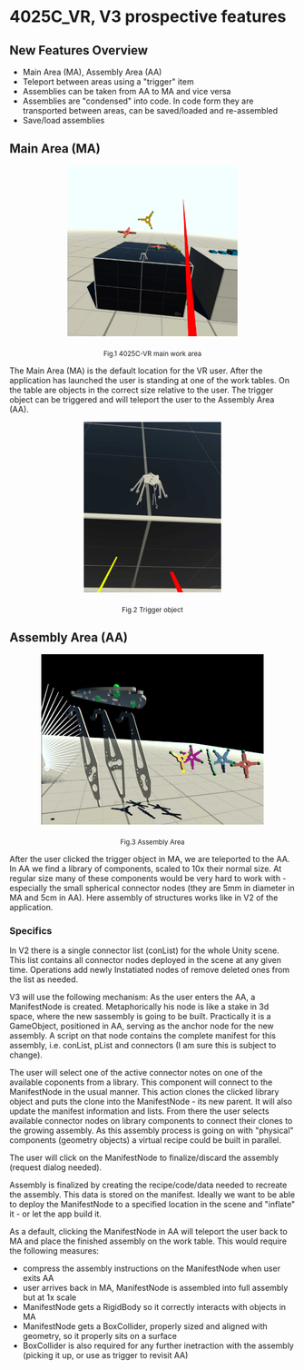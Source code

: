 # 4025C_VR, V3 prospective features
 
## New Features Overview

- Main Area (MA), Assembly Area (AA)
- Teleport between areas using a "trigger" item
- Assemblies can be taken from AA to MA and vice versa
- Assemblies are "condensed" into code. In code form they are transported between areas, can be saved/loaded and re-assembled
- Save/load assemblies

## Main Area (MA)

<p align="center">
  <img src="images/4025-VR-V3-MA0.jpg" height="300">
</p>
<p align = "center">
  <sub>Fig.1 4025C-VR main work area</sub>
</p>

The Main Area (MA) is the default location for the VR user. After the application has launched the user is standing at one of the work tables. On the table are objects in the correct size relative to the user. The trigger object can be triggered and will teleport the user to the Assembly Area (AA).  

<p align="center">
  <img src="images/4025-VR-V3-TriggerObject.jpg" height="300">
</p>
<p align = "center">
  <sub>Fig.2 Trigger object</sub>
</p>

## Assembly Area (AA)

<p align="center">
  <img src="images/4025C-VR-V3-AssemblyArea.jpg" height="300">
</p>
<p align = "center">
  <sub>Fig.3 Assembly Area</sub>
</p>

After the user clicked the trigger object in MA, we are teleported to the AA. In AA we find a library of components, scaled to 10x their normal size. At regular size many of these components would be very hard to work with - especially the small spherical connector nodes (they are 5mm in diameter in MA and 5cm in AA). Here assembly of structures works like in V2 of the application.

### Specifics

In V2 there is a single connector list (conList) for the whole Unity scene. This list contains all connector nodes deployed in the scene at any given time. Operations add newly Instatiated nodes of remove deleted ones from the list as needed.

V3 will use the following mechanism:
As the user enters the AA, a ManifestNode is created. Metaphorically his node is like a stake in 3d space, where the new sassembly is going to be built. Practically it is a GameObject, positioned in AA, serving as the anchor node for the new assembly. A script on that node contains the complete manifest for this assembly, i.e. conList, pList and connectors (I am sure this is subject to change).

The user will select one of the active connector notes on one of the available coponents from a library. This component will connect to the ManifestNode in the usual manner. This action clones the clicked library object and puts the clone into the ManifestNode - its new parent. It will also update the manifest information and lists. From there the user selects available connector nodes on library components to connect their clones to the growing assembly. As this assembly process is going on with "physical" components (geometry objects) a virtual recipe could be built in parallel. 

The user will click on the ManifestNode to finalize/discard the assembly (request dialog needed).

Assembly is finalized by creating the recipe/code/data needed to recreate the assembly. This data is stored on the manifest. Ideally we want to be able to deploy the ManifestNode to a specified location in the scene and "inflate" it - or let the app build it.

As a default, clicking the ManifestNode in AA will teleport the user back to MA and place the finished assembly on the work table. This would require the following measures:
- compress the assembly instructions on the ManifestNode when user exits AA
- user arrives back in MA, ManifestNode is assembled into full assembly but at 1x scale
- ManifestNode gets a RigidBody so it correctly interacts with objects in MA
- ManifestNode gets a BoxCollider, properly sized and aligned with geometry, so it properly sits on a surface
- BoxCollider is also required for any further inetraction with the assembly (picking it up, or use as trigger to revisit AA)










